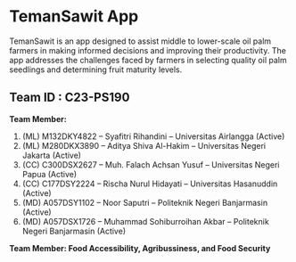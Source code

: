 # TemanSawit App

TemanSawit is an app designed to assist middle to lower-scale oil palm farmers in making informed decisions and improving their productivity. The app addresses the challenges faced by farmers in selecting quality oil palm seedlings and determining fruit maturity levels.

## Team ID : C23-PS190

**Team Member:**
1. (ML) M132DKY4822 – Syafitri Rihandini – Universitas Airlangga (Active)
2. (ML) M280DKX3890 – Aditya Shiva Al-Hakim – Universitas Negeri Jakarta (Active)
3. (CC) C300DSX2627 – Muh. Falach Achsan Yusuf – Universitas Negeri Papua (Active)
4. (CC) C177DSY2224 – Rischa Nurul Hidayati – Universitas Hasanuddin (Active)
5. (MD) A057DSY1102 – Noor Saputri – Politeknik Negeri Banjarmasin (Active)
6. (MD) A057DSX1726 – Muhammad Sohiburroihan Akbar – Politeknik Negeri Banjarmasin  (Active)

**Team Member: Food Accessibility, Agribussiness, and Food Security**

